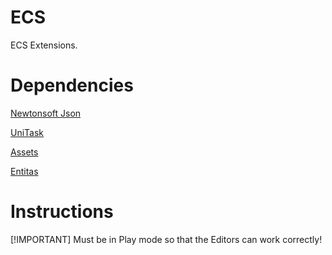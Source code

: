 # ECS
ECS Extensions.

# Dependencies
[Newtonsoft Json](https://docs.unity3d.com/Packages/com.unity.nuget.newtonsoft-json@latest)

[UniTask](https://github.com/Cysharp/UniTask?path=src/UniTask/Assets/Plugins/UniTask)

[Assets](https://github.com/CukuHub/Assets.git)

[Entitas](https://github.com/sschmid/Entitas)

# Instructions
[!IMPORTANT]
Must be in Play mode so that the Editors can work correctly!